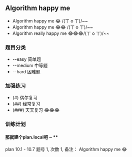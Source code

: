 ## Algorithm happy me

- Algorithm happy me 😂 /(ㄒ o ㄒ)/~~ 
- Algorithm happy me 😂😂 /(ㄒ o ㄒ)/~~
- Algorithm really happy me 😂😂😂/(ㄒ o ㄒ)/~~

### 题目分类

* --easy 简单题
* --medium 中等题
* --hard 困难题

### 加强练习

* (#)   偶尔复习
* (##)  经常复习
* (###) 天天复习 😂😂😂

### 训练计划

#### 那就建个plan.local吧 ~ **

plan 10.1 - 10.7
题号 1, 次数 1, 备注： Algorithm happy me 😂